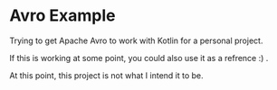 # Avro Example

Trying to get Apache Avro to work with Kotlin for a personal project.

If this is working at some point, you could also use it as a refrence :) .

At this point, this project is not what I intend it to be.
